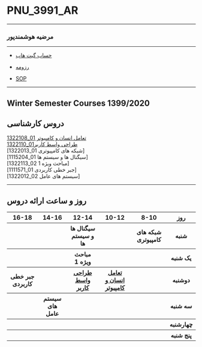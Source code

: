 # PNU_3991_AR
---------
### مرضیه هوشمندپور
 
---
- [حساب گیت هاب](https://github.com/MarziehHoushmandpour)

- [رزومه](https://marziehhoushmandpour.github.io/)

- [SOP](https://marziehhoushmandpour.github.io/SOP/)

------------------
## Winter Semester Courses 1399/2020

## دروس کارشناسی

[تعامل انسان و کامپیوتر 01_1322108](https://github.com/MarziehHoushmandpour/PNU_3991_AR/tree/main/HumanComputerInteraction)
<br>
[طراحی واسط کاربر01_1322110](https://github.com/MarziehHoushmandpour/PNU_3991_AR/tree/main/UserInterfaceDesgin)
<br>
[1322013_01 شبکه های کامپیوتری]
<br>
[1115204_01 سیگنال ها و سیستم ها]
<br>
[1322113_02 مباحث ویژه 1]
<br>
[1111571_01 جبر خطی کاربردی]
<br>
[1322012_02 سیستم های عامل]

--------------
## روز و ساعت ارائه دروس

<table style="width:100%">
  <tr>
    <th >16-18</th>
    <th >14-16</th>
    <th >12-14</th>
    <th>10-12</th>
    <th>8-10</th>
    <th>روز</th>
  </tr>
  <tr>
    <th></th>
    <th></th>
    <th>سیگنال ها و سیستم ها</th>
    <th></th>
    <th>شبکه های کامپیوتری</th>
    <th>شنبه</th>
  </tr>
   <tr>
    <th></th>
    <th></th>
    <th>مباحث ویژه 1</th>
    <th></th>
    <th></th>
    <th>یک شنبه</th>
  </tr>
   <tr>
     <th>جبر خطی کاربردی</th>
     <th></th>
     <th><a href="https://github.com/AliRazavi-edu/PNU_3991/tree/master/_BSc/UserInterfaceDesgin">طراحی واسط کاربر</a></th>
     <th><a href="https://github.com/AliRazavi-edu/PNU_3991/tree/master/_BSc/HumanComputerInteraction">تعامل انسان و کامپیوتر</a></th>
    <th ></th>   
    <th>دوشنبه</th>
  </tr>
   <tr>
    <th></th>
    <th>سیستم های عامل</th>
    <th></th>
    <th></th>
    <th></th>
    <th>سه شنبه</th>
  </tr>
   <tr>
    <th ></th>
    <th ></th>
    <th></th>
    <th></th>
     <th ></th>
    <th>چهارشنبه</th>
  </tr>
   <tr>
    <th ></th>
     <th ></th>
     <th></th>
     <th></th>
    <th></th>
    <th>پنج شنبه</th>
  </tr>
</table>
